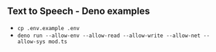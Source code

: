 ## Text to Speech - Deno examples

- `cp .env.example .env`
- `deno run --allow-env --allow-read --allow-write --allow-net --allow-sys mod.ts`
